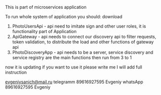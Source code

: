 This is part of microservices application

To run whole system of application you should:
download

1. PhotoUsersApi - api need to imitate sign and other user roles, it is functionality part of Application
2. ApiGateway - api needs to connect our discovery api to filter requests, token validation, to distribute the load and
   other functions of gateway api
3. PhotoDiscoveryApp - api needs to be a server, service discovery and service registry are the main functions then run
   from 3 to 1

now it is updating
if you want to use it please write me I will add full instruction

evgeniysanich@mail.ru
telegramm 89616927595 Evgeniy
whatsApp 89616927595 Evgeniy